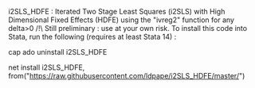 i2SLS_HDFE : Iterated Two Stage Least Squares (i2SLS) with High Dimensional Fixed Effects (HDFE) using the "ivreg2" function for any delta>0
/!\ Still preliminary : use at your own risk.
To install this code into Stata, run the following (requires at least Stata 14) :

cap ado uninstall i2SLS_HDFE

net install i2SLS_HDFE, from("https://raw.githubusercontent.com/ldpape/i2SLS_HDFE/master/")
